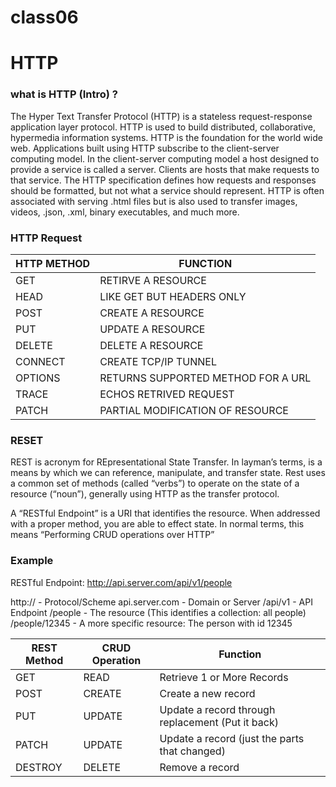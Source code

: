 # class06

# HTTP 

### what is HTTP (Intro) ?
The Hyper Text Transfer Protocol (HTTP) is a stateless request-response application layer protocol. HTTP is used to build distributed, collaborative, hypermedia information systems. HTTP is the foundation for the world wide web. Applications built using HTTP subscribe to the client-server computing model. In the client-server computing model a host designed to provide a service is called a server. Clients are hosts that make requests to that service. The HTTP specification defines how requests and responses should be formatted, but not what a service should represent. HTTP is often associated with serving .html files but is also used to transfer images, videos, .json, .xml, binary executables, and much more.

### HTTP Request 

HTTP METHOD | FUNCTION
------------|---------
GET | RETIRVE A RESOURCE
HEAD | LIKE GET BUT HEADERS ONLY
POST | CREATE A RESOURCE
PUT | UPDATE A RESOURCE 
DELETE | DELETE A RESOURCE
CONNECT | CREATE TCP/IP TUNNEL
OPTIONS | RETURNS SUPPORTED METHOD FOR A URL
TRACE | ECHOS RETRIVED REQUEST 
PATCH | PARTIAL MODIFICATION OF RESOURCE

### RESET
REST is acronym for REpresentational State Transfer. In layman’s terms, is a means by which we can reference, manipulate, and transfer state. Rest uses a common set of methods (called “verbs”) to operate on the state of a resource (“noun”), generally using HTTP as the transfer protocol.

A “RESTful Endpoint” is a URI that identifies the resource. When addressed with a proper method, you are able to effect state. In normal terms, this means “Performing CRUD operations over HTTP”

### Example
RESTful Endpoint: http://api.server.com/api/v1/people

http:// - Protocol/Scheme
api.server.com - Domain or Server
/api/v1 - API Endpoint
/people - The resource (This identifies a collection: all people)
/people/12345 - A more specific resource: The person with id 12345

REST Method | CRUD Operation | Function
------------|----------------|---------
GET	| READ | Retrieve 1 or More Records
POST | CREATE | Create a new record
PUT	| UPDATE | Update a record through replacement (Put it back)
PATCH |UPDATE | Update a record (just the parts that changed)
DESTROY | DELETE | Remove a record


